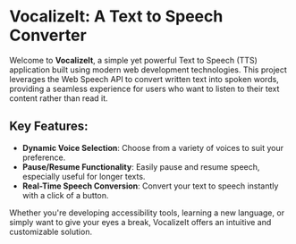 # VocalizeIt: A Text to Speech Converter

Welcome to **VocalizeIt**, a simple yet powerful Text to Speech (TTS) application built using modern web development technologies. This project leverages the Web Speech API to convert written text into spoken words, providing a seamless experience for users who want to listen to their text content rather than read it.

## Key Features:
- **Dynamic Voice Selection**: Choose from a variety of voices to suit your preference.
- **Pause/Resume Functionality**: Easily pause and resume speech, especially useful for longer texts.
- **Real-Time Speech Conversion**: Convert your text to speech instantly with a click of a button.

Whether you're developing accessibility tools, learning a new language, or simply want to give your eyes a break, VocalizeIt offers an intuitive and customizable solution.
